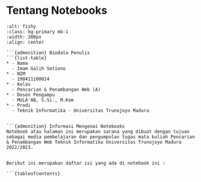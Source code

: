 # Tentang Notebooks

```{image} ../webmining/image.png
:alt: fishy
:class: bg-primary mb-1
:width: 300px
:align: center

```{admonition} Biodata Penulis
```{list-table}
* - Nama
  - Imam Galih Setiono
* - NIM
  - 190411100024
* - Kelas
  - Pencarian & Penambangan Web (A)
* - Dosen Pengampu
  - MULA'AB, S.Si., M.Kom
* - Prodi
  - Teknik Informatika - Universitas Trunojoyo Madura


```{admonition} Informasi Mengenai Notebooks
Notebook atau halaman ini merupakan sarana yang dibuat dengan tujuan sebagai media pembelajaran dan pengumpulan tugas mata kuliah Pencarian & Penambangan Web Teknik Informatika Universitas Trunojoyo Madura 2022/2023. 


Berikut ini merupakan daftar isi yang ada di notebook ini :

```{tableofcontents}
```
